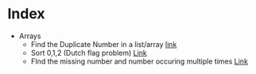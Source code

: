 # Index

- Arrays
    - Find the Duplicate Number in a list/array [link](./ArraySearchingSortingMaths/1.FindTheDuplicateElemt.cpp)
    - Sort 0,1,2 (Dutch flag problem) [Link](./ArraySearchingSortingMaths/2.sort012DutchFlag.cpp)
    - FInd the missing number and number occuring multiple times [Link](./ArraySearchingSortingMaths/3.missingAndMultiple.cpp)